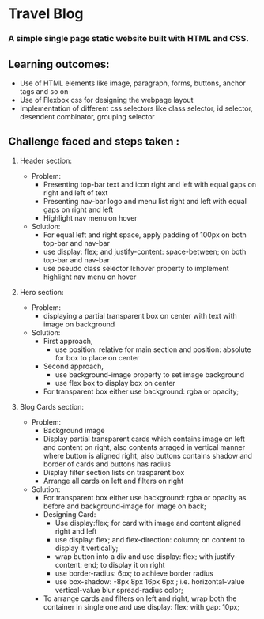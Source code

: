# Travel Blog

### A simple single page static website built with HTML and CSS.

## Learning outcomes:

- Use of HTML elements like image, paragraph, forms, buttons, anchor tags and so on
- Use of Flexbox css for designing the webpage layout
- Implementation of different css selectors like class selector, id selector, desendent combinator, grouping selector

## Challenge faced and steps taken :

1. Header section:

   - Problem:
     - Presenting top-bar text and icon right and left with equal gaps on right and left of text
     - Presenting nav-bar logo and menu list right and left with equal gaps on right and left
     - Highlight nav menu on hover
   - Solution:
     - For equal left and right space, apply padding of 100px on both top-bar and nav-bar
     - use display: flex; and justify-content: space-between; on both top-bar and nav-bar
     - use pseudo class selector li:hover property to implement highlight nav menu on hover

2. Hero section:

   - Problem:
     - displaying a partial transparent box on center with text with image on background
   - Solution:
     - First approach,
       - use position: relative for main section and position: absolute for box to place on center
     - Second approach,
       - use background-image property to set image background
       - use flex box to display box on center
     - For transparent box either use background: rgba or opacity;

3. Blog Cards section:
   - Problem:
     - Background image
     - Display partial transparent cards which contains image on left and content on right, also contents arraged in vertical manner where button is aligned right, also buttons contains shadow and border of cards and buttons has radius
     - Display filter section lists on trasparent box
     - Arrange all cards on left and filters on right
   - Solution:
     - For transparent box either use background: rgba or opacity as before and background-image for image on back;
     - Designing Card:
       - Use display:flex; for card with image and content aligned right and left
       - use display: flex; and flex-direction: column; on content to display it vertically;
       - wrap button into a div and use display: flex; with justify-content: end; to display it on right
       - use border-radius: 6px; to achieve border radius
       - use box-shadow: -8px 8px 16px 6px <color>; i.e. horizontal-value vertical-value blur spread-radius color;
     - To arrange cards and filters on left and right, wrap both the container in single one and use display: flex; with gap: 10px;
